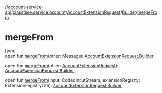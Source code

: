 //[account-service-api](../../../../index.md)/[classtime.service.account](../../index.md)/[AccountExtensionRequest](../index.md)/[Builder](index.md)/[mergeFrom](merge-from.md)

# mergeFrom

[jvm]\
open fun [mergeFrom](merge-from.md)(other: Message): [AccountExtensionRequest.Builder](index.md)

open fun [mergeFrom](merge-from.md)(other: [AccountExtensionRequest](../index.md)): [AccountExtensionRequest.Builder](index.md)

open fun [mergeFrom](merge-from.md)(input: CodedInputStream, extensionRegistry: ExtensionRegistryLite): [AccountExtensionRequest.Builder](index.md)
